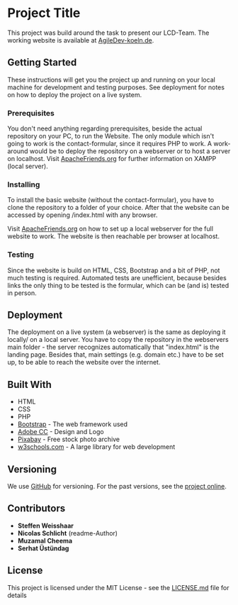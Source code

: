 # Project Title

This project was build around the task to present our LCD-Team. The working website is available at [AgileDev-koeln.de](https://agiledev-koeln.de).

## Getting Started

These instructions will get you the project up and running on your local machine for development and testing purposes. See deployment for notes on how to deploy the project on a live system.

### Prerequisites

You don't need anything regarding prerequisites, beside the actual repository on your PC, to run the Website. The only module which isn't going to work is the contact-formular, since it requires PHP to work.
A work-around would be to deploy the repository on a webserver or to host a server on localhost. Visit [ApacheFriends.org](https://www.apachefriends.org/index.html) for further information on XAMPP (local server). 

### Installing

To install the basic website (without the contact-formular), you have to clone the repository to a folder of your choice. After that the website can be accessed by opening /index.html with any browser.

Visit [ApacheFriends.org](https://www.apachefriends.org/index.html) on how to set up a local webserver for the full website to work. The website is then reachable per browser at localhost.

### Testing

Since the website is build on HTML, CSS, Bootstrap and a bit of PHP, not much testing is required. Automated tests are unefficient, because besides links the only thing to be tested is the formular, which can be (and is) tested in person.

## Deployment

The deployment on a live system (a webserver) is the same as deploying it locally/ on a local server. You have to copy the repository in the webservers main folder - the server recognizes automatically that "index.html" is the landing page.
Besides that, main settings (e.g. domain etc.) have to be set up, to be able to reach the website over the internet.

## Built With

* HTML
* CSS
* PHP
* [Bootstrap](https://getbootstrap.com/) - The web framework used
* [Adobe CC](https://www.adobe.com/de/creativecloud.html) - Design and Logo
* [Pixabay](https://pixabay.com/photos/) - Free stock photo archive
* [w3schools.com](https://www.w3schools.com/) - A large library for web development

## Versioning

We use [GitHub](https://github.com/) for versioning. For the past versions, see the [project online](https://github.com/agiledev-lcd/website). 

## Contributors

* **Steffen Weisshaar**
* **Nicolas Schlicht** (readme-Author)
* **Muzamal Cheema**
* **Serhat Üstündag**

## License

This project is licensed under the MIT License - see the [LICENSE.md](LICENSE.md) file for details
